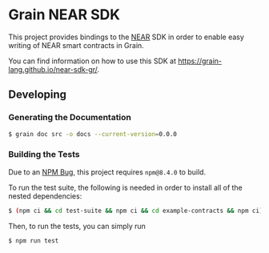 # Grain NEAR SDK

This project provides bindings to the [NEAR](https://near.org) SDK in order to enable easy writing of NEAR smart contracts in Grain.

You can find information on how to use this SDK at https://grain-lang.github.io/near-sdk-gr/.

## Developing

### Generating the Documentation

```bash
$ grain doc src -o docs --current-version=0.0.0
```

### Building the Tests

Due to an [NPM Bug](https://github.com/npm/cli/issues/4774), this project requires `npm@8.4.0` to build.

To run the test suite, the following is needed in order to install all of the nested dependencies:

```bash
$ (npm ci && cd test-suite && npm ci && cd example-contracts && npm ci)
```

Then, to run the tests, you can simply run

```bash
$ npm run test
```
